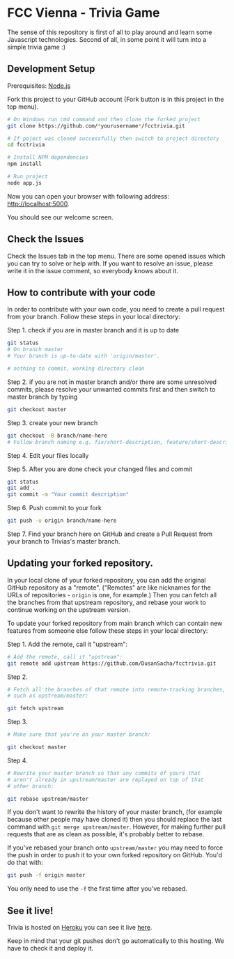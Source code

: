 # FCC Vienna - Trivia Game
The sense of this repository is first of all to play around and learn some Javascript technologies.
Second of all, in some point it will turn into a simple trivia game :)

Development Setup
---------------

Prerequisites: [Node.js](http://nodejs.org/)

Fork this project to your GitHub account (Fork button is in this project in the top menu).

```bash
# On Windows run cmd command and then clone the forked project
git clone https://github.com/*yourusername*/fcctrivia.git

# If poject was cloned successfully then switch to project directory
cd fcctrivia

# Install NPM dependencies
npm install

# Run project
node app.js
```

Now you can open your browser with following address: [http://localhost:5000](http://localhost:5000).

You should see our welcome screen.

Check the Issues
---------------
Check the Issues tab in the top menu. There are some opened issues which you can try to solve or help with.
If you want to resolve an issue, please write it in the issue comment, so everybody knows about it.

How to contribute with your code
---------------
In order to contribute with your own code, you need to create a pull request from your branch. Follow these steps in your local directory:

Step 1. check if you are in master branch and it is up to date
```bash
git status
# On branch master
# Your branch is up-to-date with 'origin/master'.

# nothing to commit, working directory clean
```
Step 2. if you are not in master branch and/or there are some unresolved commits, please resolve your unwanted commits first and then switch to master branch by typing
```bash
git checkout master
```
Step 3. create your new branch
```bash
git checkout -B branch/name-here
# Follow branch naming e.g. fix/short-description, feature/short-description
```
Step 4. Edit your files locally

Step 5. After you are done check your changed files and commit
```bash
git status
git add .
git commit -m "Your commit description"
```
Step 6. Push commit to your fork
```bash
git push -u origin branch/name-here
```
Step 7. Find your branch here on GitHub and create a Pull Request from your branch to Trivias's master branch.

Updating your forked repository.
------------------------------
In your local clone of your forked repository, you can add the original GitHub repository as a "remote". ("Remotes" are like nicknames for the URLs of repositories - `origin` is one, for example.) Then you can fetch all the branches from that upstream repository, and rebase your work to continue working on the upstream version.

To update your forked repository from main branch which can contain new features from someone else follow these steps in your local directory:

Step 1. Add the remote, call it "upstream":
```bash
# Add the remote, call it "upstream":
git remote add upstream https://github.com/DusanSacha/fcctrivia.git
```
Step 2.
```bash
# Fetch all the branches of that remote into remote-tracking branches,
# such as upstream/master:

git fetch upstream
```
Step 3.
```bash
# Make sure that you're on your master branch:

git checkout master
```
Step 4.
```bash
# Rewrite your master branch so that any commits of yours that
# aren't already in upstream/master are replayed on top of that
# other branch:

git rebase upstream/master
```
If you don't want to rewrite the history of your master branch, (for example because other people may have cloned it) then you should replace the last command with `git merge upstream/master`. However, for making further pull requests that are as clean as possible, it's probably better to rebase.

If you've rebased your branch onto `upstream/master` you may need to force the push in order to push it to your own forked repository on GitHub. You'd do that with:
```bash
git push -f origin master
```
You only need to use the `-f` the first time after you've rebased.

See it live!
---------------
Trivia is hosted on [Heroku](https://heroku.com/) you can see it live [here](https://trivia-demo-app.herokuapp.com/).

Keep in mind that your git pushes don't go automatically to this hosting. We have to check it and deploy it.
